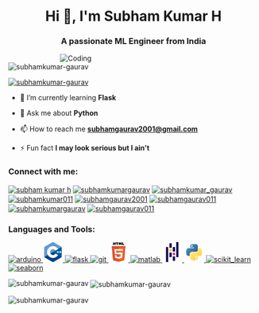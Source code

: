 

<h1 align="center">Hi 👋, I'm Subham Kumar H</h1>
<h3 align="center">A passionate ML Engineer from India</h3>
<img align="right" alt="Coding" width="400" src="https://miro.medium.com/v2/resize:fit:1400/1*VMmvImch6VU5pc2VktY1uw.gif">

<p align="left"> <img src="https://komarev.com/ghpvc/?username=subhamkumar-gaurav&label=Profile%20views&color=0e75b6&style=flat" alt="subhamkumar-gaurav" /> </p>

<p align="left"> <a href="https://github.com/ryo-ma/github-profile-trophy"><img src="https://github-profile-trophy.vercel.app/?username=subhamkumar-gaurav" alt="subhamkumar-gaurav" /></a> </p>

- 🌱 I’m currently learning **Flask**

- 💬 Ask me about **Python**

- 📫 How to reach me **subhamgaurav2001@gmail.com**

- ⚡ Fun fact **I may look serious but I ain't**

<h3 align="left">Connect with me:</h3>
<p align="left">
<a href="https://linkedin.com/in/subham kumar h" target="blank"><img align="center" src="https://raw.githubusercontent.com/rahuldkjain/github-profile-readme-generator/master/src/images/icons/Social/linked-in-alt.svg" alt="subham kumar h" height="30" width="40" /></a>
<a href="https://kaggle.com/subhamkumargaurav" target="blank"><img align="center" src="https://raw.githubusercontent.com/rahuldkjain/github-profile-readme-generator/master/src/images/icons/Social/kaggle.svg" alt="subhamkumargaurav" height="30" width="40" /></a>
<a href="https://instagram.com/subhamkumar_gaurav" target="blank"><img align="center" src="https://raw.githubusercontent.com/rahuldkjain/github-profile-readme-generator/master/src/images/icons/Social/instagram.svg" alt="subhamkumar_gaurav" height="30" width="40" /></a>
<a href="https://www.codechef.com/users/subhamkumar011" target="blank"><img align="center" src="https://cdn.jsdelivr.net/npm/simple-icons@3.1.0/icons/codechef.svg" alt="subhamkumar011" height="30" width="40" /></a>
<a href="https://www.hackerrank.com/subhamgaurav2001" target="blank"><img align="center" src="https://raw.githubusercontent.com/rahuldkjain/github-profile-readme-generator/master/src/images/icons/Social/hackerrank.svg" alt="subhamgaurav2001" height="30" width="40" /></a>
<a href="https://codeforces.com/profile/subhamgaurav011" target="blank"><img align="center" src="https://raw.githubusercontent.com/rahuldkjain/github-profile-readme-generator/master/src/images/icons/Social/codeforces.svg" alt="subhamgaurav011" height="30" width="40" /></a>
<a href="https://www.leetcode.com/subhamkumargaurav" target="blank"><img align="center" src="https://raw.githubusercontent.com/rahuldkjain/github-profile-readme-generator/master/src/images/icons/Social/leet-code.svg" alt="subhamkumargaurav" height="30" width="40" /></a>
<a href="https://auth.geeksforgeeks.org/user/subhamgaurav011" target="blank"><img align="center" src="https://raw.githubusercontent.com/rahuldkjain/github-profile-readme-generator/master/src/images/icons/Social/geeks-for-geeks.svg" alt="subhamgaurav011" height="30" width="40" /></a>
</p>

<h3 align="left">Languages and Tools:</h3>
<p align="left"> <a href="https://www.arduino.cc/" target="_blank" rel="noreferrer"> <img src="https://cdn.worldvectorlogo.com/logos/arduino-1.svg" alt="arduino" width="40" height="40"/> </a> <a href="https://www.w3schools.com/cpp/" target="_blank" rel="noreferrer"> <img src="https://raw.githubusercontent.com/devicons/devicon/master/icons/cplusplus/cplusplus-original.svg" alt="cplusplus" width="40" height="40"/> </a> <a href="https://flask.palletsprojects.com/" target="_blank" rel="noreferrer"> <img src="https://www.vectorlogo.zone/logos/pocoo_flask/pocoo_flask-icon.svg" alt="flask" width="40" height="40"/> </a> <a href="https://git-scm.com/" target="_blank" rel="noreferrer"> <img src="https://www.vectorlogo.zone/logos/git-scm/git-scm-icon.svg" alt="git" width="40" height="40"/> </a> <a href="https://www.w3.org/html/" target="_blank" rel="noreferrer"> <img src="https://raw.githubusercontent.com/devicons/devicon/master/icons/html5/html5-original-wordmark.svg" alt="html5" width="40" height="40"/> </a> <a href="https://www.mathworks.com/" target="_blank" rel="noreferrer"> <img src="https://upload.wikimedia.org/wikipedia/commons/2/21/Matlab_Logo.png" alt="matlab" width="40" height="40"/> </a> <a href="https://pandas.pydata.org/" target="_blank" rel="noreferrer"> <img src="https://raw.githubusercontent.com/devicons/devicon/2ae2a900d2f041da66e950e4d48052658d850630/icons/pandas/pandas-original.svg" alt="pandas" width="40" height="40"/> </a> <a href="https://www.python.org" target="_blank" rel="noreferrer"> <img src="https://raw.githubusercontent.com/devicons/devicon/master/icons/python/python-original.svg" alt="python" width="40" height="40"/> </a> <a href="https://scikit-learn.org/" target="_blank" rel="noreferrer"> <img src="https://upload.wikimedia.org/wikipedia/commons/0/05/Scikit_learn_logo_small.svg" alt="scikit_learn" width="40" height="40"/> </a> <a href="https://seaborn.pydata.org/" target="_blank" rel="noreferrer"> <img src="https://seaborn.pydata.org/_images/logo-mark-lightbg.svg" alt="seaborn" width="40" height="40"/> </a> </p>

<p><img align="left" src="https://github-readme-stats.vercel.app/api/top-langs?username=subhamkumar-gaurav&show_icons=true&locale=en&layout=compact" alt="subhamkumar-gaurav" /></p>

<p>&nbsp;<img align="center" src="https://github-readme-stats.vercel.app/api?username=subhamkumar-gaurav&show_icons=true&locale=en" alt="subhamkumar-gaurav" /></p>

<p><img align="center" src="https://github-readme-streak-stats.herokuapp.com/?user=subhamkumar-gaurav&" alt="subhamkumar-gaurav" /></p>

